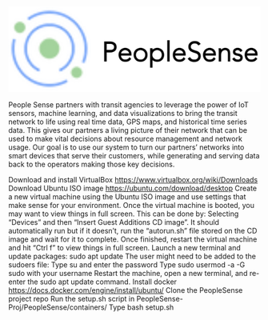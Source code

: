 ![Logo](https://github.com/GShatrawJr/CSC131-CalTrans-Project/blob/a6ff61eb07f03abcc1cef30f093efeb5f0c5a77c/Resources/PeopleSense%20Logo.png)

People Sense partners with transit agencies to leverage the power of IoT sensors, machine learning, and data visualizations to bring the transit network to life using real time data, GPS maps, and historical time series data.  This gives our partners a living picture of their network that can be used to make vital decisions about resource management and network usage. Our goal is to use our system to turn our partners’ networks into smart devices that serve their customers, while generating and serving data back to the operators making those key decisions.

Download and install VirtualBox https://www.virtualbox.org/wiki/Downloads
Download Ubuntu ISO image https://ubuntu.com/download/desktop
Create a new virtual machine using the Ubuntu ISO image and use settings that make sense for your environment.
Once the virtual machine is booted, you may want to view things in full screen. This can be done by:
Selecting “Devices” and then “Insert Guest Additions CD image”.
It should automatically run but if it doesn’t, run the “autorun.sh” file stored on the CD image and wait for it to complete.
Once finished, restart the virtual machine and hit “Ctrl f” to view things in full screen.
Launch a new terminal and update packages: sudo apt update
The user might need to be added to the sudoers file:
Type su and enter the password
Type sudo usermod -a -G sudo <username> with your username
Restart the machine, open a new terminal, and re-enter the sudo apt update command.
Install docker https://docs.docker.com/engine/install/ubuntu/
Clone the PeopleSense project repo
Run the setup.sh script in PeopleSense-Proj/PeopleSense/containers/
Type bash setup.sh

